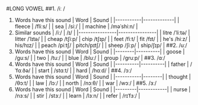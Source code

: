 #LONG VOWEL
##1. /iː /
1. Words have this sound
|   Word    |  Sound      |
|-----------|-------------|
|   fleece  |  /fliːs/    |
|   sea     |  /siː/      |
|   machine |  /məˈshiːn/ |
2. Similar sounds
|      /iː/      |      /ɪ/       |
|----------------|----------------|
| litre /ˈliːtə/ | litter /ˈlɪtə/ |
| cheap /tʃiːp/  | chip /tʃɪp/    |
| feet /fiːt/    | fit /fɪt/      |
| he's /hiːz/    | his/hɪz/       |
| peach /piːtʃ/  | pitch/pɪtʃ/    |
| sheep /ʃiːp/   | ship/ʃɪp/      |
##2. /uː/
1. Words have this sound
|  Word  |  Sound   |
|--------|----------|
|  goose |  /guːs/  |
|  two   |  /tuː/   |
|  blue  |  /bluː/  |
|  group |  /gruːp/ |
##3. /ɑː/
1. Words have this sound
|   Word   |  Sound   |
|----------|----------|
|   father | /ˈfɑːðə/ |
|   start  | /stɑːt/  |
|   hard   | /hɑːd/   |
##4. /ɔː/
1. Words have this sound
|   Word    | Sound  |
|-----------|--------|
|  thought  | /θɔːt/ |
|  law      | /lɔː/  |
|  north    | /nɔːθ/ |
|  war      | /wɔː/  |
##5. /ɜː/
1. Words have this sound
|  Word   |   Sound    |
|---------|------------|
|  nurse  |   /nɜːs/   |
|  stir   |   /stɜː/   |
|  learn  |   /lɜːn/   |
|  refer  |   /rɪˈfɜː/ |


























